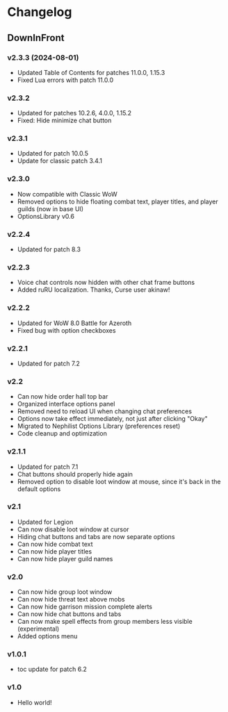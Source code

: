 # Changelog

## DownInFront

### v2.3.3 (2024-08-01)
* Updated Table of Contents for patches 11.0.0, 1.15.3
* Fixed Lua errors with patch 11.0.0

### v2.3.2
* Updated for patches 10.2.6, 4.0.0, 1.15.2
* Fixed: Hide minimize chat button

### v2.3.1
* Updated for patch 10.0.5
* Update for classic patch 3.4.1

### v2.3.0
* Now compatible with Classic WoW
* Removed options to hide floating combat text, player titles, and player guilds (now in base UI)
* OptionsLibrary v0.6

### v2.2.4
* Updated for patch 8.3

### v2.2.3
* Voice chat controls now hidden with other chat frame buttons
* Added ruRU localization. Thanks, Curse user akinaw! 

### v2.2.2
* Updated for WoW 8.0 Battle for Azeroth
* Fixed bug with option checkboxes

### v2.2.1
* Updated for patch 7.2

### v2.2
* Can now hide order hall top bar
* Organized interface options panel
* Removed need to reload UI when changing chat preferences
* Options now take effect immediately, not just after clicking "Okay"
* Migrated to Nephilist Options Library (preferences reset)
* Code cleanup and optimization

### v2.1.1
* Updated for patch 7.1
* Chat buttons should properly hide again
* Removed option to disable loot window at mouse, since it's back in the default options

### v2.1
* Updated for Legion
* Can now disable loot window at cursor
* Hiding chat buttons and tabs are now separate options
* Can now hide combat text
* Can now hide player titles
* Can now hide player guild names

### v2.0
* Can now hide group loot window
* Can now hide threat text above mobs
* Can now hide garrison mission complete alerts
* Can now hide chat buttons and tabs
* Can now make spell effects from group members less visible (experimental)
* Added options menu

### v1.0.1
* toc update for patch 6.2

### v1.0
* Hello world!
